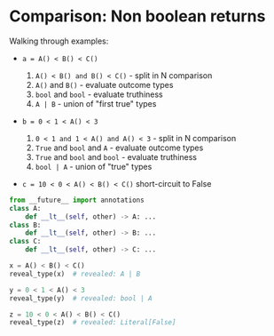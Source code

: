 # Comparison: Non boolean returns

Walking through examples:

- `a = A() < B() < C()`

    1. `A() < B() and B() < C()` - split in N comparison
    1. `A()` and `B()`              - evaluate outcome types
    1. `bool` and `bool`            - evaluate truthiness
    1. `A | B`                    - union of "first true" types

- `b = 0 < 1 < A() < 3`

    1. `0 < 1 and 1 < A() and A() < 3` - split in N comparison
    1. `True` and `bool` and `A` - evaluate outcome types
    1. `True` and `bool` and `bool` - evaluate truthiness
    1. `bool | A` - union of "true" types

- `c = 10 < 0 < A() < B() < C()` short-circuit to False

```py
from __future__ import annotations
class A:
    def __lt__(self, other) -> A: ...
class B:
    def __lt__(self, other) -> B: ...
class C:
    def __lt__(self, other) -> C: ...

x = A() < B() < C()
reveal_type(x)  # revealed: A | B

y = 0 < 1 < A() < 3
reveal_type(y)  # revealed: bool | A

z = 10 < 0 < A() < B() < C()
reveal_type(z)  # revealed: Literal[False]
```
